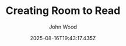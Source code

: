 ---
title: "Creating Room to Read"
date: "2025-08-16T19:43:17.435Z"
author: "John Wood"
read_year: "NO"
recommendation: '3'
url: /bookshelf/creating-room-to-read
---